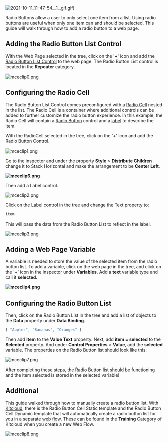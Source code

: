 ![2021-10-11_11-47-54__1_.gif](./assets_v1714/creating-a-radio-button-list-v1714-0).gif)


Radio Buttons allow a user to only select one item from a list. Using radio buttons are useful when only one item can and should be selected. This guide will walk through how to add a radio button to a web page.


Adding the Radio Button List Control
------------------------------------


With the Web Page selected in the tree, click on the '**+**' icon and add the [Radio Button List Control](https://support.airkit.com/reference/radio-button-list-web-control) to the web page. The Radio Button List control is located in the **Repeater** category. 


![mceclip0.png](./assets_v1714/creating-a-radio-button-list-v1714-1.png)


Configuring the Radio Cell
--------------------------


The Radio Button List Control comes preconfigured with a [Radio Cell](https://support.airkit.com/reference/radio-cell-web-control) nested in the list. The Radio Cell is a container where additional controls can be added to further customize the radio button experience. In this example, the Radio Cell will contain a [Radio Button](https://support.airkit.com/reference/radio-button-web-control) control and a [label](https://support.airkit.com/reference/label-web-control) to describe the item. 


With the RadioCell selected in the tree, click on the '+' icon and add the Radio Button Control.


![mceclip1.png](./assets_v1714/creating-a-radio-button-list-v1714-2.png)


Go to the inspector and under the property **Style** > **Distribute Children** change it to Stack Horizontal and make the arrangement to be **Center Left**.


**![mceclip6.png](./assets_v1714/creating-a-radio-button-list-v1714-3.png)**


Then add a Label control.


![mceclip2.png](./assets_v1714/creating-a-radio-button-list-v1714-4.png)


Click on the Label control in the tree and change the Text property to:



```javascript Airscript
item
```

This will pass the data from the Radio Button List to reflect in the label. 


![mceclip3.png](https://a01-support.airkit.com/creating-a-radio-button-list/mceclip3.png)


Adding a Web Page Variable
--------------------------


A variable is needed to store the value of the selected item from the radio button list. To add a variable, click on the web page in the tree, and click on the '+' icon in the inspector under **Variables**. Add a **text** variable type and call it **selected.**


**![mceclip4.png](https://a01-support.airkit.com/creating-a-radio-button-list/mceclip4.png)**


Configuring the Radio Button List
---------------------------------


Then, click on the Radio Button List in the tree and add a list of objects to the **Data** property under **Data Binding**. 




```javascript Airscript
[ "Apples", "Bananas", "Oranges" ]
```


Then add **item** to the **Value Text** property. Next, add **item = selected** to the **Selected** property. And under **Control Properties** > **Value**, add the **selected** variable. The properties on the Radio Button list should look like this:


![mceclip7.png](./assets_v1714/creating-a-radio-button-list-v1714-5.png)


After completing these steps, the Radio Button list should be functioning and the item selected is stored in the selected variable!


Additional
----------


This guide walked through how to manually create a radio button list. With [Kitcloud](https://support.airkit.com/docs/kitcloud), there is the Radio Button Cell Static template and the Radio Button Cell Dynamic template that will automatically create a radio button list for you in a separate [web flow](https://support.airkit.com/docs/web-flows). These can be found in the **Training** Category of Kitcloud when you create a new Web Flow. 


![mceclip8.png](./assets_v1714/creating-a-radio-button-list-v1714-6.png)